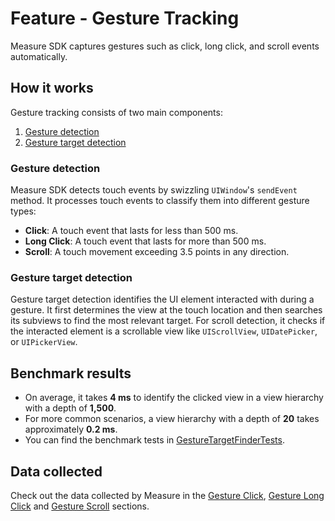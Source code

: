 # Feature - Gesture Tracking

Measure SDK captures gestures such as click, long click, and scroll events automatically.

## How it works

Gesture tracking consists of two main components:

1. [Gesture detection](#gesture-detection)
2. [Gesture target detection](#gesture-target-detection)

### Gesture detection

Measure SDK detects touch events by swizzling `UIWindow`'s `sendEvent` method. It processes touch events to classify them into different gesture types:

- **Click**: A touch event that lasts for less than 500 ms.
- **Long Click**: A touch event that lasts for more than 500 ms.
- **Scroll**: A touch movement exceeding 3.5 points in any direction.

### Gesture target detection

Gesture target detection identifies the UI element interacted with during a gesture. It first determines the view at the touch location and then searches its subviews to find the most relevant target. For scroll detection, it checks if the interacted element is a scrollable view like `UIScrollView`, `UIDatePicker`, or `UIPickerView`.

## Benchmark results

- On average, it takes **4 ms** to identify the clicked view in a view hierarchy with a depth of **1,500**.
- For more common scenarios, a view hierarchy with a depth of **20** takes approximately **0.2 ms**.
- You can find the benchmark tests in [GestureTargetFinderTests](../../../ios/Tests/MeasureSDKTests/Gestures/GestureTargetFinderTests.swift).

## Data collected

Check out the data collected by Measure in the [Gesture Click](../../api/sdk/README.md#gesture_click), [Gesture Long Click](../../api/sdk/README.md#gesture_long_click) and [Gesture Scroll](../../api/sdk/README.md#gesture_scroll) sections.
